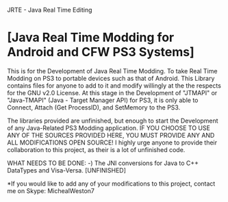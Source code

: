 JRTE - Java Real Time Editing

[Java Real Time Modding for Android and CFW PS3 Systems]
====
This is for the Development of Java Real Time Modding. To take Real Time Modding on PS3 to portable devices such as that of Android. 
This Library contains files for anyone to add to it and modify willingly at the the respects for the GNU v2.0 License.
At this stage in the Development of "JTMAPI" or "Java-TMAPI" (Java - Target Manager API) for PS3, it is only able to Connect, Attach (Get ProcessID), and SetMemory to the PS3. 

The libraries provided are unfinished, but enough to start the Development of any Java-Related PS3 Modding application.
IF YOU CHOOSE TO USE ANY OF THE SOURCES PROVIDED HERE, YOU MUST PROVIDE ANY AND ALL MODIFICATIONS OPEN SOURCE!
I highly urge anyone to provide their collaboration to this project, as their is a lot of unfinished code.

WHAT NEEDS TO BE DONE:
-) The JNI conversions for Java to C++ DataTypes and Visa-Versa. [UNFINISHED]

*If you would like to add any of your modifications to this project, contact me on Skype: MichealWeston7
